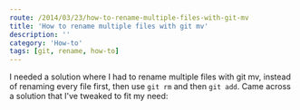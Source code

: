 ```yaml
---
route: /2014/03/23/how-to-rename-multiple-files-with-git-mv
title: 'How to rename multiple files with git mv'
description: ''
category: 'How-to'
tags: [git, rename, how-to]
---
```


I needed a solution where I had to rename multiple files with git mv, instead of
renaming every file first, then use `git rm` and then `git add`. Came across a
solution that I've tweaked to fit my need:

<script src="https://gist.github.com/phun-ky/8726964.js"></script>
